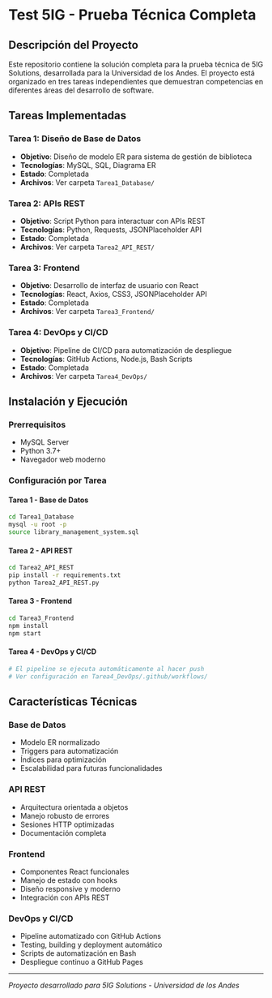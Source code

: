 # Test 5IG - Prueba Técnica Completa

## Descripción del Proyecto

Este repositorio contiene la solución completa para la prueba técnica de 5IG Solutions, desarrollada para la Universidad de los Andes. El proyecto está organizado en tres tareas independientes que demuestran competencias en diferentes áreas del desarrollo de software.


## Tareas Implementadas

### Tarea 1: Diseño de Base de Datos
- **Objetivo**: Diseño de modelo ER para sistema de gestión de biblioteca
- **Tecnologías**: MySQL, SQL, Diagrama ER
- **Estado**:  Completada
- **Archivos**: Ver carpeta `Tarea1_Database/`

### Tarea 2: APIs REST
- **Objetivo**: Script Python para interactuar con APIs REST
- **Tecnologías**: Python, Requests, JSONPlaceholder API
- **Estado**:  Completada
- **Archivos**: Ver carpeta `Tarea2_API_REST/`

### Tarea 3: Frontend
- **Objetivo**: Desarrollo de interfaz de usuario con React
- **Tecnologías**: React, Axios, CSS3, JSONPlaceholder API
- **Estado**:  Completada
- **Archivos**: Ver carpeta `Tarea3_Frontend/`

### Tarea 4: DevOps y CI/CD
- **Objetivo**: Pipeline de CI/CD para automatización de despliegue
- **Tecnologías**: GitHub Actions, Node.js, Bash Scripts
- **Estado**:  Completada
- **Archivos**: Ver carpeta `Tarea4_DevOps/`

## Instalación y Ejecución

### Prerrequisitos
- MySQL Server
- Python 3.7+
- Navegador web moderno

### Configuración por Tarea

#### Tarea 1 - Base de Datos
```bash
cd Tarea1_Database
mysql -u root -p  
source library_management_system.sql
```

#### Tarea 2 - API REST
```bash
cd Tarea2_API_REST
pip install -r requirements.txt
python Tarea2_API_REST.py
```

#### Tarea 3 - Frontend
```bash
cd Tarea3_Frontend
npm install
npm start
```

#### Tarea 4 - DevOps y CI/CD
```bash
# El pipeline se ejecuta automáticamente al hacer push
# Ver configuración en Tarea4_DevOps/.github/workflows/
```

## Características Técnicas

### Base de Datos
- Modelo ER normalizado
- Triggers para automatización
- Índices para optimización
- Escalabilidad para futuras funcionalidades

### API REST
- Arquitectura orientada a objetos
- Manejo robusto de errores
- Sesiones HTTP optimizadas
- Documentación completa

### Frontend
- Componentes React funcionales
- Manejo de estado con hooks
- Diseño responsive y moderno
- Integración con APIs REST

### DevOps y CI/CD
- Pipeline automatizado con GitHub Actions
- Testing, building y deployment automático
- Scripts de automatización en Bash
- Despliegue continuo a GitHub Pages


---

*Proyecto desarrollado para 5IG Solutions - Universidad de los Andes* 